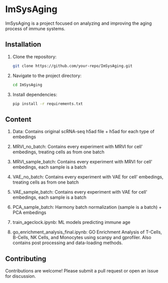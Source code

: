 # ImSysAging

ImSysAging is a project focused on analyzing and improving the aging process of immune systems. 

## Installation
1. Clone the repository:
    ```bash
    git clone https://github.com/your-repo/ImSysAging.git
    ```
2. Navigate to the project directory:
    ```bash
    cd ImSysAging
    ```
3. Install dependencies:
    ```bash
    pip install -r requirements.txt
    ```

## Content
1. Data:
   Contains original scRNA-seq h5ad file + h5ad for each type of embedings
   
2. MRVI_no_batch:
   Contains every experiment with MRVI for cell' embedings, treating cells as from one batch

3. MRVI_sample_batch:
   Contains every experiment with MRVI for cell' embedings, each sample is a batch

4. VAE_no_batch:
   Contains every experiment with VAE for cell' embedings, treating cells as from one batch

5. VAE_sample_batch:
   Contains every experiment with VAE for cell' embedings, each sample is a batch

6. PCA_sample_batch:
   Harmony batch normalization (sample is a batch) + PCA embedings

7. train_ageclock.ipynb:
   ML models predicting immune age

8. go_enrichment_analysis_final.ipynb:
   GO Enrichment Analysis of T-Cells, B-Cells, NK Cells, and Monocytes using scanpy and gprofiler. Also contains post processing and data-loading methods. 

## Contributing
Contributions are welcome! Please submit a pull request or open an issue for discussion.
